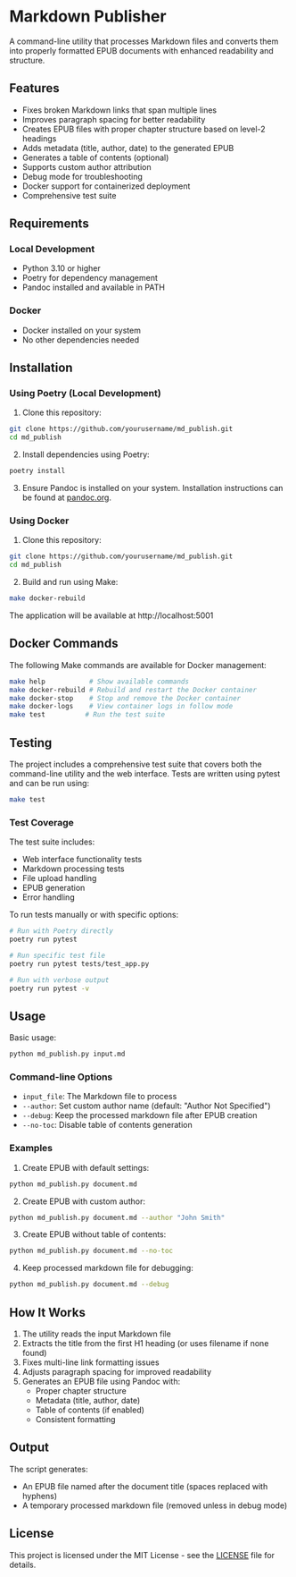 # Markdown Publisher

A command-line utility that processes Markdown files and converts them into properly formatted EPUB documents with enhanced readability and structure.

## Features

- Fixes broken Markdown links that span multiple lines
- Improves paragraph spacing for better readability
- Creates EPUB files with proper chapter structure based on level-2 headings
- Adds metadata (title, author, date) to the generated EPUB
- Generates a table of contents (optional)
- Supports custom author attribution
- Debug mode for troubleshooting
- Docker support for containerized deployment
- Comprehensive test suite

## Requirements

### Local Development
- Python 3.10 or higher
- Poetry for dependency management
- Pandoc installed and available in PATH

### Docker
- Docker installed on your system
- No other dependencies needed

## Installation

### Using Poetry (Local Development)

1. Clone this repository:
```bash
git clone https://github.com/yourusername/md_publish.git
cd md_publish
```

2. Install dependencies using Poetry:
```bash
poetry install
```

3. Ensure Pandoc is installed on your system. Installation instructions can be found at [pandoc.org](https://pandoc.org/installing.html).

### Using Docker

1. Clone this repository:
```bash
git clone https://github.com/yourusername/md_publish.git
cd md_publish
```

2. Build and run using Make:
```bash
make docker-rebuild
```

The application will be available at http://localhost:5001

## Docker Commands

The following Make commands are available for Docker management:

```bash
make help           # Show available commands
make docker-rebuild # Rebuild and restart the Docker container
make docker-stop    # Stop and remove the Docker container
make docker-logs    # View container logs in follow mode
make test          # Run the test suite
```

## Testing

The project includes a comprehensive test suite that covers both the command-line utility and the web interface. Tests are written using pytest and can be run using:

```bash
make test
```

### Test Coverage

The test suite includes:
- Web interface functionality tests
- Markdown processing tests
- File upload handling
- EPUB generation
- Error handling

To run tests manually or with specific options:

```bash
# Run with Poetry directly
poetry run pytest

# Run specific test file
poetry run pytest tests/test_app.py

# Run with verbose output
poetry run pytest -v
```

## Usage

Basic usage:
```bash
python md_publish.py input.md
```

### Command-line Options

- `input_file`: The Markdown file to process
- `--author`: Set custom author name (default: "Author Not Specified")
- `--debug`: Keep the processed markdown file after EPUB creation
- `--no-toc`: Disable table of contents generation

### Examples

1. Create EPUB with default settings:
```bash
python md_publish.py document.md
```

2. Create EPUB with custom author:
```bash
python md_publish.py document.md --author "John Smith"
```

3. Create EPUB without table of contents:
```bash
python md_publish.py document.md --no-toc
```

4. Keep processed markdown file for debugging:
```bash
python md_publish.py document.md --debug
```

## How It Works

1. The utility reads the input Markdown file
2. Extracts the title from the first H1 heading (or uses filename if none found)
3. Fixes multi-line link formatting issues
4. Adjusts paragraph spacing for improved readability
5. Generates an EPUB file using Pandoc with:
   - Proper chapter structure
   - Metadata (title, author, date)
   - Table of contents (if enabled)
   - Consistent formatting

## Output

The script generates:
- An EPUB file named after the document title (spaces replaced with hyphens)
- A temporary processed markdown file (removed unless in debug mode)

## License

This project is licensed under the MIT License - see the [LICENSE](LICENSE) file for details. 